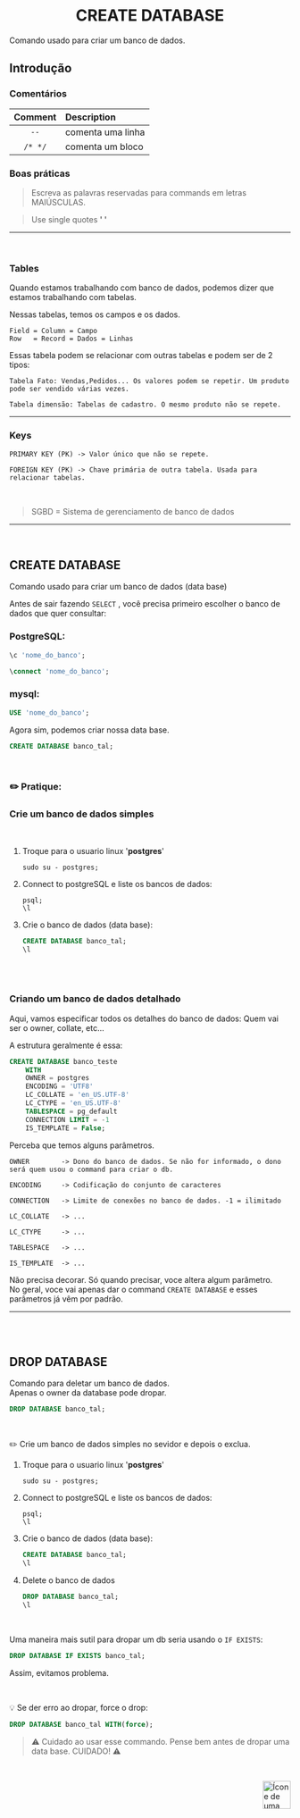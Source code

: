 <h1 align="center">CREATE DATABASE</h1>

Comando usado para criar um banco de dados.

## Introdução



### Comentários

|Comment |  Description    |
| :---:  | :--- |
| `--`     | comenta uma linha |
| `/* */`  | comenta um bloco |

### Boas práticas
> Escreva as palavras reservadas para commands em letras MAIÚSCULAS.

> Use single quotes **' '**

<hr>
<br>

### Tables
Quando estamos trabalhando com banco de dados, podemos dizer que estamos trabalhando com tabelas.

Nessas tabelas, temos os campos e os dados.

    Field = Column = Campo 
    Row   = Record = Dados = Linhas


Essas tabela podem se relacionar com outras tabelas e podem ser de 2 tipos:

    Tabela Fato: Vendas,Pedidos... Os valores podem se repetir. Um produto pode ser vendido várias vezes.
    
    Tabela dimensão: Tabelas de cadastro. O mesmo produto não se repete.
<hr>

### Keys

    PRIMARY KEY (PK) -> Valor único que não se repete.

    FOREIGN KEY (PK) -> Chave primária de outra tabela. Usada para relacionar tabelas.

<br>

> SGBD = Sistema de gerenciamento de banco de dados

<hr>
<br>


## CREATE DATABASE
Comando usado para criar um banco de dados (data base)<br>

 Antes de sair fazendo `SELECT` , você precisa primeiro escolher o banco de dados que quer consultar:

 ### PostgreSQL:

```sql
\c 'nome_do_banco';
```

```sql
\connect 'nome_do_banco';
```

### mysql:
```sql
USE 'nome_do_banco';
```

Agora sim, podemos criar nossa data base.

```sql
CREATE DATABASE banco_tal;
```
<br>

### :pencil2: Pratique: 
### Crie um banco de dados simples

 <br>

1. Troque para o usuario linux '**postgres**'
   
    ```shell
    sudo su - postgres;
    ```

2. Connect to postgreSQL e liste os bancos de dados:

    ```shell
    psql;
    \l
    ```

3. Crie o banco de dados (data base):

    ```sql
    CREATE DATABASE banco_tal;
    \l
    ```

<br>
<br>

### Criando um banco de dados detalhado
Aqui, vamos especificar todos os detalhes do banco de dados:
Quem vai ser o owner, collate, etc... 

A estrutura geralmente é essa:

```sql
CREATE DATABASE banco_teste
    WITH
    OWNER = postgres
    ENCODING = 'UTF8'
    LC_COLLATE = 'en_US.UTF-8'
    LC_CTYPE = 'en_US.UTF-8'
    TABLESPACE = pg_default
    CONNECTION LIMIT = -1
    IS_TEMPLATE = False;
```

Perceba que temos alguns parâmetros.

    OWNER        -> Dono do banco de dados. Se não for informado, o dono será quem usou o command para criar o db.

    ENCODING     -> Codificação do conjunto de caracteres

    CONNECTION   -> Limite de conexões no banco de dados. -1 = ilimitado

    LC_COLLATE   -> ...

    LC_CTYPE     -> ...

    TABLESPACE   -> ...

    IS_TEMPLATE  -> ...


Não precisa decorar. Só quando precisar, voce altera algum parâmetro.<br>
No geral, voce vai apenas dar o command `CREATE DATABASE` e esses parâmetros já vêm por padrão.


<hr>
<br>
<br>

## DROP DATABASE
Comando para deletar um banco de dados. <br>
Apenas o owner da database pode dropar.

```sql
DROP DATABASE banco_tal;
```

<br>

:pencil2: Crie um banco de dados simples no sevidor e depois o exclua.

1. Troque para o usuario linux '**postgres**'
    ```shell
    sudo su - postgres;
    ```

1. Connect to postgreSQL e liste os bancos de dados:

    ```shell
    psql;
    \l
    ```

3. Crie o banco de dados (data base):

    ```sql
    CREATE DATABASE banco_tal;
    \l
    ```


4. Delete o banco de dados

    ```sql
    DROP DATABASE banco_tal;
    \l
    ```


<br>

Uma maneira mais sutil para dropar um db seria usando o `IF EXISTS`:

```sql
DROP DATABASE IF EXISTS banco_tal;
```
Assim, evitamos problema.

<br>

:bulb: Se der erro ao dropar, force o drop:

```sql
DROP DATABASE banco_tal WITH(force);
```

> :warning: Cuidado ao usar esse commando. Pense bem antes de dropar uma data base. CUIDADO! :warning:

<br>


<!-- Botão para o próximo resumo em ordem sequêncial -->
<a href="https://github.com/lGabrielDev/06.postgreSQL/blob/main/2.praticando/2.data_types.md"><img alt="Ícone de uma seta apontada para direita, representando um link para a próxima página" src="https://cdn-icons-png.flaticon.com/512/8875/8875266.png" width="50px" height="50px" align="right"></a>
